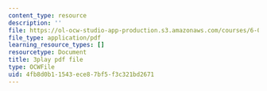 ```yaml
---
content_type: resource
description: ''
file: https://ol-ocw-studio-app-production.s3.amazonaws.com/courses/6-01sc-introduction-to-electrical-engineering-and-computer-science-i-spring-2011/4fb8d0b11543ece87bf5f3c321bd2671_dAZ-i9MsbRM.pdf
file_type: application/pdf
learning_resource_types: []
resourcetype: Document
title: 3play pdf file
type: OCWFile
uid: 4fb8d0b1-1543-ece8-7bf5-f3c321bd2671
---
```

